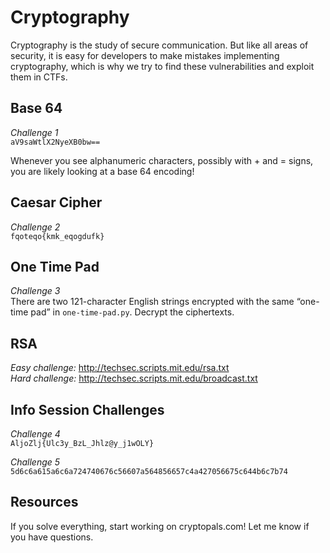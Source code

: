 # Cryptography

Cryptography is the study of secure communication. But like all areas of security, it is easy for developers to make mistakes implementing cryptography, which is why we try to find these vulnerabilities and exploit them in CTFs.

## Base 64

_Challenge 1_  
`aV9saWtlX2NyeXB0bw==`

Whenever you see alphanumeric characters, possibly with + and = signs, you are likely looking at a base 64 encoding!

## Caesar Cipher

_Challenge 2_  
`fqoteqo{kmk_eqogdufk}`


## One Time Pad
_Challenge 3_  
There are two 121-character English strings encrypted with the same “one-time pad” in `one-time-pad.py`. Decrypt the ciphertexts.

## RSA
_Easy challenge:_ http://techsec.scripts.mit.edu/rsa.txt  
_Hard challenge:_ http://techsec.scripts.mit.edu/broadcast.txt

## Info Session Challenges
_Challenge 4_  
`AljoZlj{Ulc3y_BzL_Jhlz@y_j1wOLY}`  
  
_Challenge 5_  
`5d6c6a615a6c6a724740676c56607a564856657c4a427056675c644b6c7b74`

## Resources
If you solve everything, start working on cryptopals.com! Let me know if you have questions.
